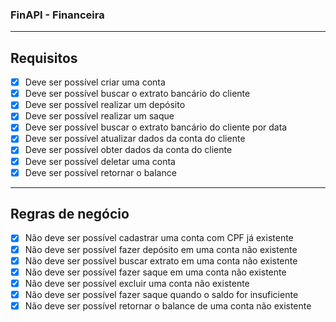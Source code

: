 ### FinAPI - Financeira

---

## Requisitos

 - [x] Deve ser possível criar uma conta
 - [x] Deve ser possível buscar o extrato bancário do cliente
 - [x] Deve ser possível realizar um depósito
 - [x] Deve ser possível realizar um saque
 - [x] Deve ser possível buscar o extrato bancário do cliente por data
 - [x] Deve ser possível atualizar dados da conta do cliente
 - [x] Deve ser possível obter dados da conta do cliente
 - [x] Deve ser possível deletar uma conta
 - [x] Deve ser possível retornar o balance

---

## Regras de negócio
 - [x] Não deve ser possível cadastrar uma conta com CPF já existente
 - [x] Não deve ser possível fazer depósito em uma conta não existente
 - [x] Não deve ser possível buscar extrato em uma conta não existente
 - [x] Não deve ser possível fazer saque em uma conta não existente
 - [x] Não deve ser possível excluir uma conta não existente
 - [x] Não deve ser possível fazer saque quando o saldo for insuficiente
 - [x] Não deve ser possível retornar o balance de uma conta não existente